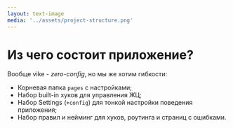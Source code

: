```yaml
---
layout: text-image
media: '../assets/project-structure.png'
---
```


# Из чего состоит приложение?

Вообще vike - *zero-config*, но мы же хотим гибкости:

- Корневая папка `pages` с настройками;
- Набор built-in хуков для управления ЖЦ;
- Набор Settings (`+config`) для тонкой настройки поведения приложения;
- Набор правил и нейминг для хуков, роутинга и страниц с ошибками.

<Counter/>